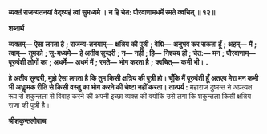 **व्यक्तं राजन्यतनयां वेद्श्यहं त्वां सुमध्यमे ।** **न हि चेत: पौरवाणामधर्मे रमते क्वचित् ॥ १२॥** 

**शब्दार्थ** 

**व्यक्तम्—** **ऐसा लगता है** **; राजन्य-तनयाम्—** **क्षत्रिय की पुत्री** **; वेद्मि—** **अनुभव कर सकता हूँ** **; अहम्—** **मैं** **; त्वाम्—** **तुमको** **; सु-मध्यमे—** **हे अतीव सुन्दरी** **; न—** **नहीं** **; हि—** **निश्चय ही** **; चेत:—** **मन** **; पौरवाणाम्—** **पूरुवंशी लोगों का** **; अधर्मे—** **अधर्म में** **; रमते—** **भोग करता है** **;** **क्वचित्—** **कभी भी।** **.** 

**हे अतीव सुन्दरी, मुझे ऐसा लगता है कि तुम किसी क्षत्रिय की पुत्री हो। चूँकि मैं पूरुवंशी हूँ** **अतएव मेरा मन कभी भी अधाॢमक रीति से किसी वस्तु का भोग करने की चेष्टा नहीं करता।** **तात्पर्य :** महाराज दुष्मन्त ने अप्रत्यक्ष रूप से शकुन्तला से विवाह करने की अपनी इच्छा व्यक्त की क्योंकि उसे लगा कि शकुन्तला किसी क्षत्रिय राजा की पुत्री है।  

**श्रीशकुन्तलोवाच** 